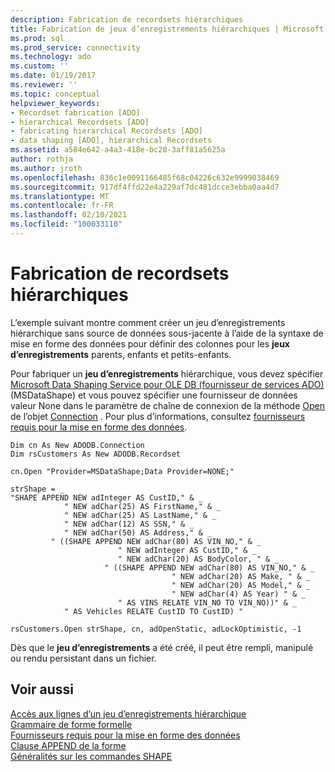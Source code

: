 ```yaml
---
description: Fabrication de recordsets hiérarchiques
title: Fabrication de jeux d’enregistrements hiérarchiques | Microsoft Docs
ms.prod: sql
ms.prod_service: connectivity
ms.technology: ado
ms.custom: ''
ms.date: 01/19/2017
ms.reviewer: ''
ms.topic: conceptual
helpviewer_keywords:
- Recordset fabrication [ADO]
- hierarchical Recordsets [ADO]
- fabricating hierarchical Recordsets [ADO]
- data shaping [ADO], hierarchical Recordsets
ms.assetid: a584e642-a4a3-418e-bc20-3aff81a5625a
author: rothja
ms.author: jroth
ms.openlocfilehash: 836c1e0091166485f68c04226c632e9999038469
ms.sourcegitcommit: 917df4ffd22e4a229af7dc481dcce3ebba0aa4d7
ms.translationtype: MT
ms.contentlocale: fr-FR
ms.lasthandoff: 02/10/2021
ms.locfileid: "100033110"
---
```

# <a name="fabricating-hierarchical-recordsets"></a>Fabrication de recordsets hiérarchiques
L’exemple suivant montre comment créer un jeu d’enregistrements hiérarchique sans source de données sous-jacente à l’aide de la syntaxe de mise en forme des données pour définir des colonnes pour les **jeux d’enregistrements** parents, enfants et petits-enfants.  
  
 Pour fabriquer un **jeu d’enregistrements** hiérarchique, vous devez spécifier [Microsoft Data Shaping Service pour OLE DB (fournisseur de services ADO)](../appendixes/microsoft-data-shaping-service-for-ole-db-ado-service-provider.md) (MSDataShape) et vous pouvez spécifier une fournisseur de données valeur None dans le paramètre de chaîne de connexion de la méthode [Open](../../reference/ado-api/open-method-ado-connection.md) de l’objet [Connection](../../reference/ado-api/connection-object-ado.md) . Pour plus d’informations, consultez [fournisseurs requis pour la mise en forme des données](./required-providers-for-data-shaping.md).  
  
```  
Dim cn As New ADODB.Connection  
Dim rsCustomers As New ADODB.Recordset  
  
cn.Open "Provider=MSDataShape;Data Provider=NONE;"  
  
strShape = _  
"SHAPE APPEND NEW adInteger AS CustID," & _  
            " NEW adChar(25) AS FirstName," & _  
            " NEW adChar(25) AS LastName," & _  
            " NEW adChar(12) AS SSN," & _  
            " NEW adChar(50) AS Address," & _  
         " ((SHAPE APPEND NEW adChar(80) AS VIN_NO," & _  
                        " NEW adInteger AS CustID," & _  
                        " NEW adChar(20) AS BodyColor, " & _  
                     " ((SHAPE APPEND NEW adChar(80) AS VIN_NO," & _  
                                    " NEW adChar(20) AS Make, " & _  
                                    " NEW adChar(20) AS Model," & _  
                                    " NEW adChar(4) AS Year) " & _  
                        " AS VINS RELATE VIN_NO TO VIN_NO))" & _  
            " AS Vehicles RELATE CustID TO CustID) "  
  
rsCustomers.Open strShape, cn, adOpenStatic, adLockOptimistic, -1  
```  
  
 Dès que le **jeu d’enregistrements** a été créé, il peut être rempli, manipulé ou rendu persistant dans un fichier.  
  
## <a name="see-also"></a>Voir aussi  
 [Accès aux lignes d’un jeu d’enregistrements hiérarchique](./accessing-rows-in-a-hierarchical-recordset.md)   
 [Grammaire de forme formelle](./formal-shape-grammar.md)   
 [Fournisseurs requis pour la mise en forme des données](./required-providers-for-data-shaping.md)   
 [Clause APPEND de la forme](./shape-append-clause.md)   
 [Généralités sur les commandes SHAPE](./shape-commands-in-general.md)
